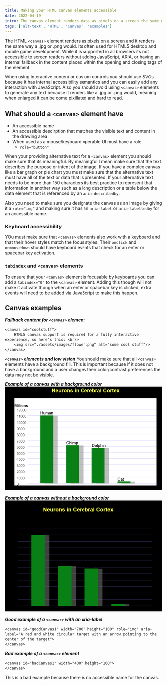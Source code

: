 ```yaml
---
title: Making your HTML canvas elements accessible
date: 2022-04-19
intro: The canvas element renders data as pixels on a screen the same way as a .jpg or .png would. While it is supported in all browsers, it is not readily accessible to screen readers without adding some JavaScript, ARIA or having an internal fallback in the content.
tags: ['alt-text', 'HTML', 'Canvas', 'examples']
---
```


The HTML `<canvas>` element renders as pixels on a screen and it renders the same way a .jpg or .png would. Its often used for HTML5 desktop and mobile game development. While it is supported in all browsers its not accessible to screen readers without adding JavaScript, ARIA, or having an internal fallback in the content placed within the opening and closing tags of the element. 

When using interactive content or custom controls you should use SVGs because it has internal accessibility semantics and you can easily add any interaction with JavaScript. Also you should avoid using `<canvas>` elements to generate any text because it renders like a .jpg or .png would, meaning when enlarged it can be come pixillated and hard to read.

## What should a `<canvas>` element have
- An accessible name
- An accessible descirption that matches the visible text and content in the drawing area
- When used as a mouse/keyboard operable UI must have a role
    - `role="button"`

When your providing alternative text for a `<canvas>` element you should make sure that its meaningful. By meaningful I mean make sure that the text describes the purpose or intent of the image. If you have a complex canvas like a bar graph or pie chart you must make sure that the alternative text must have all of the text or data that is presented. If your alternative text needs to be more than 150 characters its best practice to represent that information in another way such as a long description or a table below the data element that is referenced by an `aria-describedby`.

Also you need to make sure you designate the canvas as an image by giving it a `role="img"` and making sure it has an `aria-label` or `aria-labelledby` for an accessible name.

### Keyboard accessibility
YOu must make sure that `<canvas>` elements also work with a keyboard and that their hover styles match the focus styles. Their `onclick` and `onmousedown` should have keyboard events that check for an enter or spacebar key activation. 

### `tabindex` and `<canvas>` elements
To ensure that your `<canvas>` element is focusable by keyboards you can add a `tabindex="0"` to the `<canvas>` element. Adding this though will not make it activate though when an enter or spacebar key is clicked, extra events will need to be added via JavaScript to make this happen. 

## Canvas examples
***Fallback content for `<canvas>` element***
<div class="example">

    <canvas id="coolstuff">
        HTML5 canvas support is required for a fully interactive experience, so here’s this: <br/>
        <img src=”./assets/images/flower.png” alt="some cool stuff"/>
    </canvas>
</div>

***`<canvas>` elements and low vision***
You should make sure that all `<canvas>` elements have a background fill. This is important because if it does not have a background and a user changes their color/contrast preferences the data may not be visible. 

<div class="row">
<div class="col">

***Example of a canvas with a background color***
![Canvas with a background color](../assets/images/chart-background.png)
</div>
<div class="col">

***Example of a canvas without a background color***
![Canvas without a background color](../assets/images/chart-nobackground.png)   
</div>
</div>


***Good example of a `<canvas>` with an aria-label***
<div class="example">
    <canvas id="goodCanvas1" width="200" height="100" style="margin: 0 auto;" role="img"
    aria-label="A red and white circular target with an arrow
        pointing to the center of the target">
    </canvas>
    <script>
	var canvas = document.getElementById("goodCanvas1");
	var ctx = canvas.getContext("2d");
	var centerX = canvas.width / 2;
	var centerY = canvas.height / 2;
	var radius = 40;
	var radius2 = 30;
	var radius3 = 20;
	var radius4 = 10;
	ctx.fillStyle = "#eff2bc";
	ctx.fillRect(0,0,700,100);
	ctx.fillStyle = "green";
	ctx.fillRect(335,0,30,100);
	ctx.fillRect(300,36,100,30);
	ctx.beginPath();
	ctx.arc(centerX, centerY, radius, 0, 2 * Math.PI, false);
	ctx.strokeStyle = 'blue';
	ctx.lineWidth = 5;
	ctx.stroke();
	ctx.fillStyle = "#e22a2a";
	ctx.fill();
	ctx.beginPath();
	ctx.arc(centerX, centerY, radius2, 0, 2 * Math.PI, false);
	ctx.fillStyle = "white";
	ctx.fill();
	ctx.beginPath();
	ctx.arc(centerX, centerY, radius3, 0, 2 * Math.PI, false);
	ctx.fillStyle = "#e22a2a";
	ctx.fill();
	ctx.beginPath();
	ctx.arc(centerX, centerY, radius4, 0, 2 * Math.PI, false);
	ctx.fillStyle = "white";
	ctx.fill();
	ctx.strokeStyle = 'black';
	ctx.lineWidth = 3;
	ctx.beginPath();
	ctx.moveTo(250, 10);
	ctx.lineTo(centerX,centerY);
	ctx.stroke();
	ctx.beginPath();
	ctx.moveTo(345, 40);
	ctx.lineTo(centerX, centerY);
	ctx.lineTo(340,53);
	ctx.lineJoin = 'miter';
	ctx.stroke();
</script>

    <canvas id="goodCanvas1" width="700" height="100" role="img" aria-label="A red and white circular target with an arrow pointing to the center of the target">
    </canvas>
</div>

***Bad example of a `<canvas>` element***
<div class="example">

    <canvas id="badCanvas1" width="400" height="100">
    </canvas>

<p>This is a bad example because there is no accessible name for the canvas.</p>
</div>



